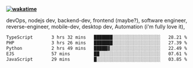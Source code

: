 **[![wakatime](https://wakatime.com/badge/user/87646243-158a-4241-a3cb-668e1fa2dbb8.svg)](https://wakatime.com/@87646243-158a-4241-a3cb-668e1fa2dbb8?style=plastic)**


devOps, nodejs dev, backend-dev, frontend (maybe?), software engineer, reverse-engineer, mobile-dev, desktop dev, Automation (i'm fully love it), 

<!--START_SECTION:waka-->

```txt
TypeScript       3 hrs 32 mins   ███████░░░░░░░░░░░░░░░░░░   28.21 %
PHP              3 hrs 26 mins   ███████░░░░░░░░░░░░░░░░░░   27.39 %
Python           2 hrs 49 mins   █████▓░░░░░░░░░░░░░░░░░░░   22.49 %
EJS              57 mins         ██░░░░░░░░░░░░░░░░░░░░░░░   07.61 %
JavaScript       29 mins         █░░░░░░░░░░░░░░░░░░░░░░░░   03.85 %
```

<!--END_SECTION:waka-->
